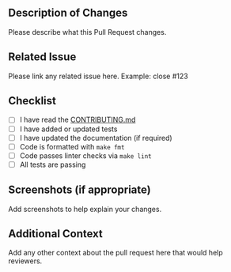 ## Description of Changes
Please describe what this Pull Request changes.

## Related Issue
Please link any related issue here.
Example: close #123

## Checklist
- [ ] I have read the [CONTRIBUTING.md](https://github.com/ggc-dev/ggc/blob/main/CONTRIBUTING.md)
- [ ] I have added or updated tests
- [ ] I have updated the documentation (if required)
- [ ] Code is formatted with `make fmt`
- [ ] Code passes linter checks via `make lint`
- [ ] All tests are passing

## Screenshots (if appropriate)
Add screenshots to help explain your changes.

## Additional Context
Add any other context about the pull request here that would help reviewers.
